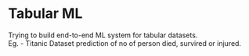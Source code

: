 # Tabular ML
Trying to build end-to-end ML system for tabular datasets.<br />
Eg. - Titanic Dataset prediction of no of person died, survired or injured. 